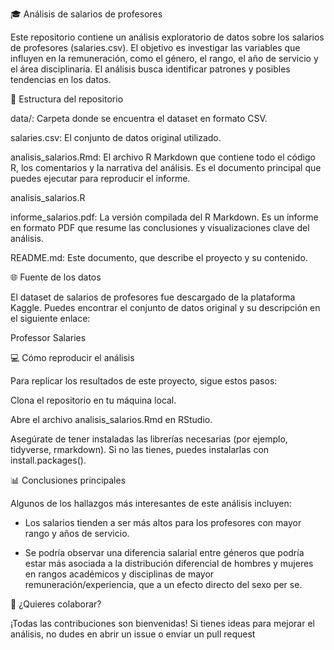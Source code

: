 🎓 Análisis de salarios de profesores

Este repositorio contiene un análisis exploratorio de datos sobre los salarios de profesores (salaries.csv). El objetivo es investigar las variables que influyen en la remuneración, como el género, el rango, el año de servicio y el área disciplinaria. El análisis busca identificar patrones y posibles tendencias en los datos.

📂 Estructura del repositorio

data/: Carpeta donde se encuentra el dataset en formato CSV.

salaries.csv: El conjunto de datos original utilizado.

analisis_salarios.Rmd: El archivo R Markdown que contiene todo el código R, los comentarios y la narrativa del análisis. Es el documento principal que puedes ejecutar para reproducir el informe.

analisis_salarios.R

informe_salarios.pdf: La versión compilada del R Markdown. Es un informe en formato PDF que resume las conclusiones y visualizaciones clave del análisis.

README.md: Este documento, que describe el proyecto y su contenido.

🌐 Fuente de los datos

El dataset de salarios de profesores fue descargado de la plataforma Kaggle. Puedes encontrar el conjunto de datos original y su descripción en el siguiente enlace:

Professor Salaries

💻 Cómo reproducir el análisis

Para replicar los resultados de este proyecto, sigue estos pasos:

Clona el repositorio en tu máquina local.

Abre el archivo analisis_salarios.Rmd en RStudio.

Asegúrate de tener instaladas las librerías necesarias (por ejemplo, tidyverse, rmarkdown). Si no las tienes, puedes instalarlas con install.packages().


📊 Conclusiones principales

Algunos de los hallazgos más interesantes de este análisis incluyen:

- Los salarios tienden a ser más altos para los profesores con mayor rango y años de servicio.

- Se podría observar una diferencia salarial entre géneros que podría estar más asociada a la distribución diferencial de hombres y mujeres en rangos académicos y disciplinas de mayor remuneración/experiencia, que a un efecto directo del sexo per se.


🤝 ¿Quieres colaborar?

¡Todas las contribuciones son bienvenidas! Si tienes ideas para mejorar el análisis, no dudes en abrir un issue o enviar un pull request
